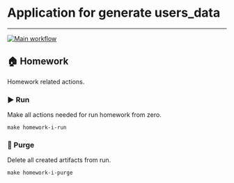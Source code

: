 # Application for generate users_data

---
[![Main workflow](https://github.com/hillel-i-python-pro-i-2022-08-26/home_work__generate_users__stas_yatsyn/actions/workflows/main-workflow.yml/badge.svg)](https://github.com/hillel-i-python-pro-i-2022-08-26/home_work__generate_users__stas_yatsyn/actions/workflows/main-workflow.yml)
## 🏠 Homework

Homework related actions.

### ▶️ Run

Make all actions needed for run homework from zero.

```shell
make homework-i-run
```

### 🚮 Purge

Delete all created artifacts from run.

```shell
make homework-i-purge
```